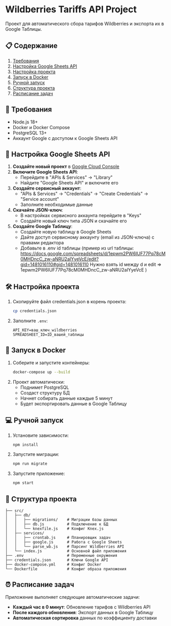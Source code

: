 # Wildberries Tariffs API Project

Проект для автоматического сбора тарифов Wildberries и экспорта их в Google Таблицы.

## 📋 Содержание
1. [Требования](#-требования)
2. [Настройка Google Sheets API](#-настройка-google-sheets-api)
3. [Настройка проекта](#-настройка-проекта)
4. [Запуск в Docker](#-запуск-в-docker)
5. [Ручной запуск](#-ручной-запуск)
6. [Структура проекта](#-структура-проекта)
7. [Расписание задач](#-расписание-задач)

## 🌟 Требования

- Node.js 18+
- Docker и Docker Compose
- PostgreSQL 13+
- Аккаунт Google с доступом к Google Sheets API

## 🔧 Настройка Google Sheets API

1. **Создайте новый проект** в [Google Cloud Console](https://console.cloud.google.com/)
2. **Включите Google Sheets API**:
   - Перейдите в "APIs & Services" → "Library"
   - Найдите "Google Sheets API" и включите его
3. **Создайте сервисный аккаунт**:
   - "APIs & Services" → "Credentials" → "Create Credentials" → "Service account"
   - Заполните необходимые данные
4. **Скачайте JSON-ключ**:
   - В настройках сервисного аккаунта перейдите в "Keys"
   - Создайте новый ключ типа JSON и скачайте его
5. **Создайте Google Таблицу**:
   - Создайте новую таблицу в Google Sheets
   - Дайте доступ сервисному аккаунту (email из JSON-ключа) с правами редактора
   - Добавьте в .env id таблицы (пример из url таблицы: 
        https://docs.google.com/spreadsheets/d/1epwm2PW6IUF77Pq78cM0MHDncC_zw-aNRU2aIYyeVcE/edit?gid=1481016110#gid=1481016110
        Нужно взять id между d и edit => 1epwm2PW6IUF77Pq78cM0MHDncC_zw-aNRU2aIYyeVcE
   )

## 🛠 Настройка проекта

1. Скопируйте файл credentials.json в корень проекта:
   ```bash
   cp credentials.json
   ```
2. Заполните `.env`:
   ```
   API_KEY=ваш_ключ_wildberries
   SPREADSHEET_ID=ID_вашей_таблицы
   ```

## 🐳 Запуск в Docker

1. Соберите и запустите контейнеры:
   ```bash
   docker-compose up --build
   ```
2. Проект автоматически:
   - Поднимет PostgreSQL
   - Создаст структуру БД
   - Начнет собирать данные каждые 5 минут
   - Будет экспортировать данные в Google Таблицу

## 💻 Ручной запуск

1. Установите зависимости:
   ```bash
   npm install
   ```
2. Запустите миграции:
   ```bash
   npm run migrate
   ```
3. Запустите приложение:
   ```bash
   npm start
   ```

## 📂 Структура проекта

```
├── src/
│   ├── db/
│   │   ├── migrations/    # Миграции базы данных
│   │   ├── db.js          # Подключение к БД
│   │   └── knexfile.js    # Конфиг Knex.js
│   ├── services/
│   │   ├── crontab.js     # Планировщик задач
│   │   ├── google.js      # Работа с Google Sheets
│   │   └── parse_wb.js    # Парсинг Wildberries API
│   └── index.js           # Основной файл приложения
├── .env                   # Переменные окружения
├── credentials.json       # Ключи Google API
├── docker-compose.yml     # Конфиг Docker
└── Dockerfile             # Конфиг образа приложения
```

## ⏰ Расписание задач

Приложение выполняет следующие автоматические задачи:
- **Каждый час в 0 минут**: Обновление тарифов с Wildberries API
- **После каждого обновления**: Экспорт данных в Google Таблицу
- **Автоматическая сортировка** данных по коэффициенту доставки

